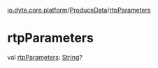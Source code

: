 [io.dyte.core.platform](../index.md)/[ProduceData](index.md)/[rtpParameters](rtp-parameters.md)

# rtpParameters


val [rtpParameters](rtp-parameters.md): [String](https://kotlinlang.org/api/latest/jvm/stdlib/kotlin/-string/index.html)?
